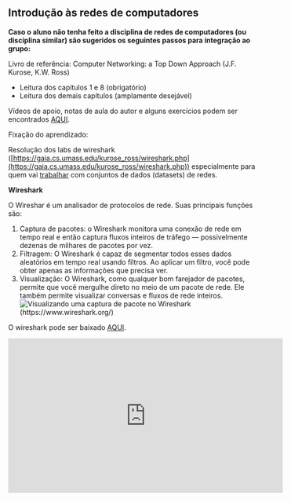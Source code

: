 ## Introdução às redes de computadores

**Caso o aluno não tenha feito a disciplina de redes de computadores (ou disciplina similar) são sugeridos os seguintes passos para integração ao grupo:**

 Livro de referência: Computer Networking: a Top Down Approach (J.F. Kurose, K.W. Ross)
 -   Leitura dos capítulos 1 e 8 (obrigatório)
 - Leitura dos demais capítulos (amplamente desejável)
 
 Vídeos de apoio, notas de aula do autor e alguns exercícios podem ser encontrados [AQUI](https://gaia.cs.umass.edu/kurose_ross/online_lectures.htm).
    
Fixação do aprendizado:

Resolução dos labs de wireshark ([https://gaia.cs.umass.edu/kurose_ross/wireshark.php](https://gaia.cs.umass.edu/kurose_ross/wireshark.php)) especialmente para quem vai [trabalhar](https://github.com/fernandonakayama/guia_iniciacao_cientifica/tree/main/redes) com conjuntos de dados (datasets) de redes.

**Wireshark**

O Wireshar é um analisador de protocolos de rede. Suas principais funções são:

 1. Captura de pacotes: o Wireshark monitora uma conexão de rede em tempo real e então captura fluxos inteiros de tráfego — possivelmente dezenas de milhares de pacotes por vez. 
 2. Filtragem: O Wireshark é capaz de segmentar todos esses dados aleatórios em tempo real usando filtros. Ao aplicar um filtro, você pode obter apenas as informações que precisa ver. 
 3. Visualização: O Wireshark, como qualquer bom farejador de pacotes, permite que você mergulhe direto
    no meio de um pacote de rede. Ele também permite visualizar conversas e fluxos de rede inteiros.
![Visualizando uma captura de pacote no Wireshark (https://www.wireshark.org/)](https://github.com/fernandonakayama/guia_iniciacao_cientifica/blob/main/redes/packet-capture-in-wireshark.jpg)

O wireshark pode ser baixado [AQUI](https://www.wireshark.org/download.html).

<iframe width="560" height="315" src="https://youtu.be/OU-A2EmVrKQ?si=fc3dHedB2ePz7UIl" frameborder="0" allow="accelerometer; autoplay; clipboard-write; encrypted-media; gyroscope; picture-in-picture" allowfullscreen></iframe>
